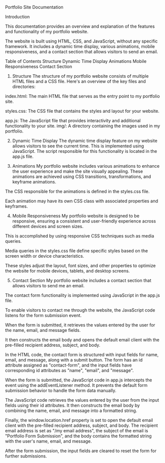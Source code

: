 
Portfolio Site Documentation

Introduction

This documentation provides an overview and explanation of the features and functionality of my portfolio website. 

The website is built using HTML, CSS, and JavaScript, without any specific framework.
It includes a dynamic time display, various animations, mobile responsiveness, and
a contact section that allows visitors to send an email.

Table of Contents
Structure
Dynamic Time Display
Animations
Mobile Responsiveness
Contact Section

1. Structure
The structure of my portfolio website consists of multiple HTML files and a CSS file.
Here's an overview of the key files and directories:

index.html: The main HTML file that serves as the entry point to my portfolio site.

styles.css: The CSS file that contains the styles and layout for your website.

app.js: The JavaScript file that provides interactivity and additional functionality to your site.
img/: A directory containing the images used in my portfolio.

2. Dynamic Time Display
The dynamic time display feature on my website allows visitors to see the current time. This is implemented using JavaScript.
  The script responsible for this functionality is located in the app.js file.


3. Animations
My portfolio website includes various animations to enhance the user experience and make the site visually appealing.
 These animations are achieved using CSS transitions, transformations, and keyframe animations.


The CSS responsible for the animations is defined in the styles.css file.

Each animation may have its own CSS class with associated properties and keyframes.

4. Mobile Responsiveness
My portfolio website is designed to be responsive, ensuring a consistent and user-friendly experience across different devices and screen sizes.

 This is accomplished by using responsive CSS techniques such as media queries.

Media queries in the styles.css file define specific styles based on the screen width or device characteristics.

These styles adjust the layout, font sizes, and other properties to optimize the website for mobile devices, tablets, and desktop screens.


5. Contact Section
My portfolio website includes a contact section that allows visitors to send me an email.

The contact form functionality is implemented using JavaScript in the app.js file.

To enable visitors to contact me through the website, the JavaScript code listens for the form submission event. 

When the form is submitted, it retrieves the values entered by the user for the name, email, and message fields.

It then constructs the email body and opens the default email client with the pre-filled recipient address, subject, and body.

In the HTML code, the contact form is structured with input fields for name, email, and message, along with a submit button.
The form has an id attribute assigned as "contact-form", and the input fields have corresponding id attributes as "name", "email", and "message".

When the form is submitted, the JavaScript code in app.js intercepts the event using the addEventListener method. 
It prevents the default form submission behavior to handle the form data manually.

The JavaScript code retrieves the values entered by the user from the input fields using their id attributes. 
It then constructs the email body by combining the name, email, and message into a formatted string.

Finally, the window.location.href property is set to open the default email client with the pre-filled recipient address, subject, and body. 
The recipient email address is set as "/my email address", the subject of the email is "Portfolio Form Submission",
and the body contains the formatted string with the user's name, email, and message.

After the form submission, the input fields are cleared to reset the form for further submissions.






